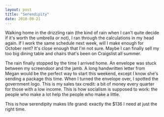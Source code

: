 ```yaml
---
layout: post
title: "Serendipity"
date: 2018-09-21
---
```


Walking home in the drizzling rain (the kind of rain when I can't quite decide if it's worth the umbrella or not), I ran through the calculations in my head again. If I work the same schedule next week, will I make enough for October rent? It's close enough that I'm not sure. Maybe I can finally sell my too big dining table and chairs that's been on Craigslist all summer.

The rain finally stopped by the time I arrived home. An envelope was stuck between my screendoor and the jamb. A long handwritten letter from Megan would be the perfect way to start this weekend, except I know she's sending a package this time. When I turned the envelope over, I spotted the government logo. This is my sales tax credit: a bit of money every quarter for those with a low income. This is how socialism is supposed to work: the people who make a lot help the people who make a little. 

This is how serendipity makes life grand: exactly the $136 I need at just the right time.
